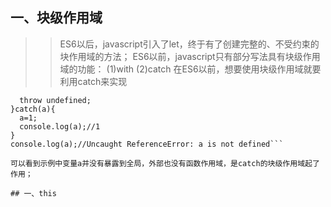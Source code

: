 ## 一、块级作用域
  >>ES6以后，javascript引入了let，终于有了创建完整的、不受约束的块作用域的方法；
  ES6以前，javascript只有部分写法具有块级作用域的功能：
  (1)with
  (2)catch
  在ES6以前，想要使用块级作用域就要利用catch来实现
  
  ```try{
    throw undefined;
  }catch(a){
    a=1;
    console.log(a);//1
  }
  console.log(a);//Uncaught ReferenceError: a is not defined```
  
  可以看到示例中变量a并没有暴露到全局，外部也没有函数作用域，是catch的块级作用域起了作用；
  
## 一、this
